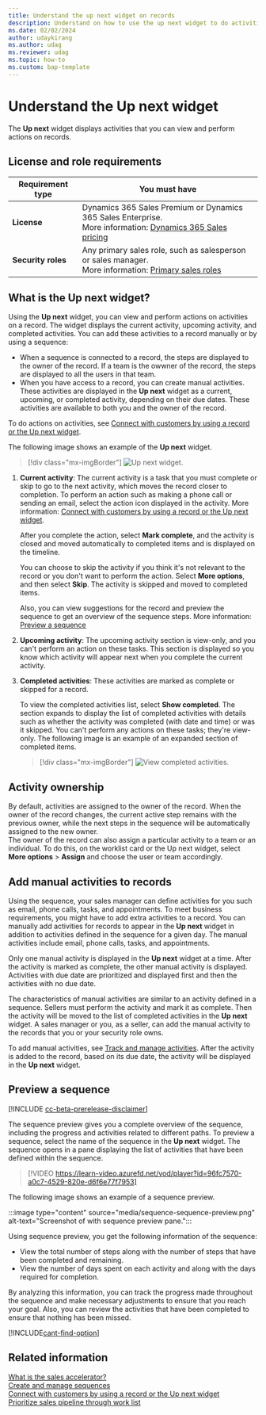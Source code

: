 ```yaml
---
title: Understand the up next widget on records
description: Understand on how to use the up next widget to do activities on your records through sales accelerator.
ms.date: 02/02/2024
author: udaykirang
ms.author: udag
ms.reviewer: udag
ms.topic: how-to 
ms.custom: bap-template
---
```


# Understand the Up next widget

The **Up next** widget displays activities that you can view and perform actions on records. 

## License and role requirements
| Requirement type | You must have |  
|-----------------------|---------|
| **License** | Dynamics 365 Sales Premium or Dynamics 365 Sales Enterprise. <br>More information: [Dynamics 365 Sales pricing](https://dynamics.microsoft.com/sales/pricing/) |
| **Security roles** | Any primary sales role, such as salesperson or sales manager.<br>  More information: [Primary sales roles](security-roles-for-sales.md#primary-sales-roles)|

## What is the Up next widget?

Using the **Up next** widget, you can view and perform actions on activities on a record. The widget displays the current activity, upcoming activity, and completed activities. You can add these activities to a record manually or by using a sequence:

- When a sequence is connected to a record, the steps are displayed to the owner of the record. If a team is the owwner of the record, the steps are displayed to all the users in that team. 
- When you have access to a record, you can create manual activities. These activities are displayed in the **Up next** widget as a current, upcoming, or completed activity, depending on their due dates. These activities are available to both you and the owner of the record.  

To do actions on activities, see [Connect with customers by using a record or the Up next widget](connect-with-customers.md).

The following image shows an example of the **Up next** widget.    

> [!div class="mx-imgBorder"]
> ![Up next widget.](media/sa-up-next-widget.png "Up next widget")    

1. **Current activity**: The current activity is a task that you must complete or skip to go to the next activity, which moves the record closer to completion. To perform an action such as making a phone call or sending an email, select the action icon displayed in the activity. More information: [Connect with customers by using a record or the Up next widget](connect-with-customers.md).   

   After you complete the action, select **Mark complete**, and the activity is closed and moved automatically to completed items and is displayed on the timeline.

   You can choose to skip the activity if you think it's not relevant to the record or you don't want to perform the action. Select **More options**, and then select **Skip**. The activity is skipped and moved to completed items.
   
    Also, you can view suggestions for the record and preview the sequence to get an overview of the sequence steps. More information: [Preview a sequence](#preview-a-sequence) 

2. **Upcoming activity**: The upcoming activity section is view-only, and you can't perform an action on these tasks. This section is displayed so you know which activity will appear next when you complete the current activity.

3. **Completed activities**: These activities are marked as complete or skipped for a record.

     To view the completed activities list, select **Show completed**. The section expands to display the list of completed activities with details such as whether the activity was completed (with date and time) or was it skipped. You can't perform any actions on these tasks; they're view-only. The following image is an example of an expanded section of completed items.

     > [!div class="mx-imgBorder"]
     > ![View completed activities.](media/sa-view-completed-activities.png "View completed activities")   

## Activity ownership  

By default, activities are assigned to the owner of the record. When the owner of the record changes, the current active step remains with the previous owner, while the next steps in the sequence will be automatically assigned to the new owner.  
The owner of the record can also assign a particular activity to a team or an individual. To do this, on the worklist card or the Up next widget, select **More options** > **Assign** and choose the user or team accordingly.

## Add manual activities to records

Using the sequence, your sales manager can define activities for you such as email, phone calls, tasks, and appointments. To meet business requirements, you might have to add extra activities to a record. You can manually add activities for records to appear in the **Up next** widget in addition to activities defined in the sequence for a given day. The manual activities include email, phone calls, tasks, and appointments.

Only one manual activity is displayed in the **Up next** widget at a time. After the activity is marked as complete, the other manual activity is displayed. Activities with due date are prioritized and displayed first and then the activities with no due date. 

The characteristics of manual activities are similar to an activity defined in a sequence. Sellers must perform the activity and mark it as complete. Then the activity will be moved to the list of completed activities in the **Up next** widget. A sales manager or you, as a seller, can add the manual activity to the records that you or your security role owns.

To add manual activities, see [Track and manage activities](manage-activities.md). After the activity is added to the record, based on its due date, the activity will be displayed in the **Up next** widget.  

## Preview a sequence

[!INCLUDE [cc-beta-prerelease-disclaimer](../includes/cc-beta-prerelease-disclaimer.md)]

The sequence preview gives you a complete overview of the sequence, including the progress and activities related to different paths. To preview a sequence, select the name of the sequence in the **Up next** widget. The sequence opens in a pane displaying the list of activities that have been defined within the sequence.

> [!VIDEO https://learn-video.azurefd.net/vod/player?id=96fc7570-a0c7-4529-820e-d6f6e77f7953]

The following image shows an example of a sequence preview.

:::image type="content" source="media/sequence-sequence-preview.png" alt-text="Screenshot of with sequence preview pane.":::

Using sequence preview, you get the following information of the sequence:  

- View the total number of steps along with the number of steps that have been completed and remaining. 
- View the number of days spent on each activity and along with the days required for completion.

By analyzing this information, you can track the progress made throughout the sequence and make necessary adjustments to ensure that you reach your goal. Also, you can review the activities that have been completed to ensure that nothing has been missed.

[!INCLUDE[cant-find-option](../includes/cant-find-option.md)]

## Related information

[What is the sales accelerator?](sales-accelerator-intro.md)  
[Create and manage sequences](create-manage-sequences.md)  
[Connect with customers by using a record or the Up next widget](connect-with-customers.md)  
[Prioritize sales pipeline through work list](prioritize-sales-pipeline-through-work-list.md)  
